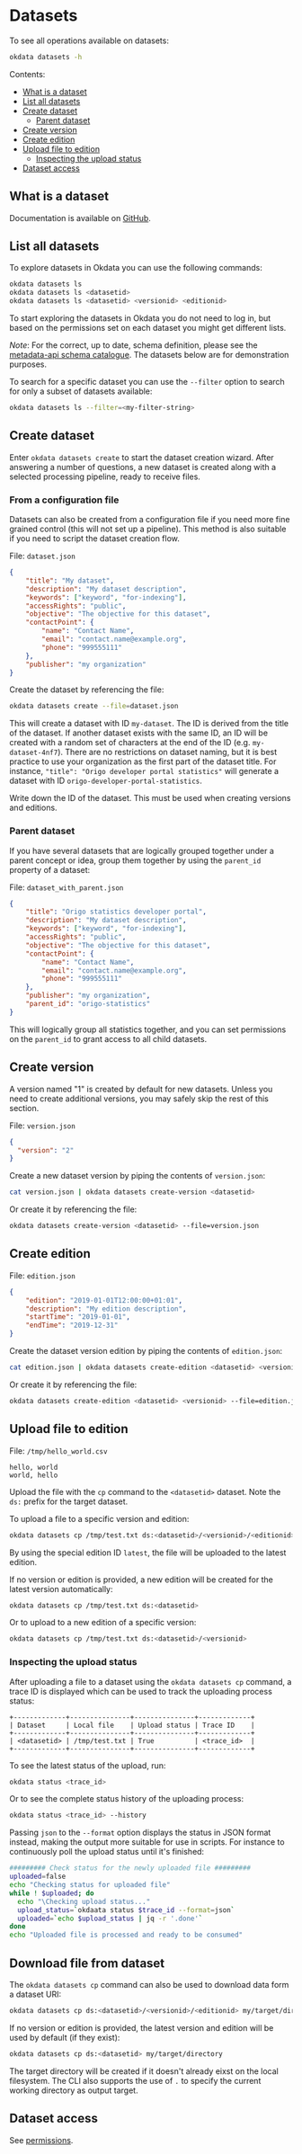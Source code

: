 # Datasets

To see all operations available on datasets:
```bash
okdata datasets -h
```

Contents:
* [What is a dataset](#what-is-a-dataset)
* [List all datasets](#list-all-datasets)
* [Create dataset](#create-dataset)
  * [Parent dataset](#parent-dataset)
* [Create version](#create-version)
* [Create edition](#create-edition)
* [Upload file to edition](#upload-file-to-edition)
  * [Inspecting the upload status](#inspecting-the-upload-status)
* [Dataset access](#dataset-access)

## What is a dataset
Documentation is available on [GitHub](https://oslokommune.github.io/dataplattform/).

## List all datasets
To explore datasets in Okdata you can use the following commands:

```bash
okdata datasets ls
okdata datasets ls <datasetid>
okdata datasets ls <datasetid> <versionid> <editionid>
```

To start exploring the datasets in Okdata you do not need to log in, but based on the permissions set on each dataset you might get different lists.

*Note*: For the correct, up to date, schema definition, please see the [metadata-api schema catalogue](https://github.oslo.kommune.no/origo-dataplatform/metadata-api/tree/master/schema). The datasets below are for demonstration purposes.

To search for a specific dataset you can use the `--filter` option to search for only a subset of datasets available:

```bash
okdata datasets ls --filter=<my-filter-string>
```

## Create dataset

Enter `okdata datasets create` to start the dataset creation wizard. After
answering a number of questions, a new dataset is created along with a selected
processing pipeline, ready to receive files.

### From a configuration file

Datasets can also be created from a configuration file if you need more fine
grained control (this will not set up a pipeline). This method is also suitable
if you need to script the dataset creation flow.

File: `dataset.json`
```json
{
    "title": "My dataset",
    "description": "My dataset description",
    "keywords": ["keyword", "for-indexing"],
    "accessRights": "public",
    "objective": "The objective for this dataset",
    "contactPoint": {
        "name": "Contact Name",
        "email": "contact.name@example.org",
        "phone": "999555111"
    },
    "publisher": "my organization"
}
```

Create the dataset by referencing the file:

```bash
okdata datasets create --file=dataset.json
```

This will create a dataset with ID `my-dataset`. The ID is derived from the title of the dataset. If another dataset exists with the same ID, an ID will be created with a random set of characters at the end of the ID (e.g. `my-dataset-4nf7`). There are no restrictions on dataset naming, but it is best practice to use your organization as the first part of the dataset title. For instance, `"title": "Origo developer portal statistics"` will generate a dataset with ID `origo-developer-portal-statistics`.

Write down the ID of the dataset. This must be used when creating versions and editions.

### Parent dataset
If you have several datasets that are logically grouped together under a parent concept or idea, group them together by using the `parent_id` property of a dataset:

File: `dataset_with_parent.json`
```json
{
    "title": "Origo statistics developer portal",
    "description": "My dataset description",
    "keywords": ["keyword", "for-indexing"],
    "accessRights": "public",
    "objective": "The objective for this dataset",
    "contactPoint": {
        "name": "Contact Name",
        "email": "contact.name@example.org",
        "phone": "999555111"
    },
    "publisher": "my organization",
    "parent_id": "origo-statistics"
}
```

This will logically group all statistics together, and you can set permissions on the `parent_id` to grant access to all child datasets.

## Create version
A version named "1" is created by default for new datasets. Unless you need to
create additional versions, you may safely skip the rest of this section.

File: `version.json`
```json
{
  "version": "2"
}
```

Create a new dataset version by piping the contents of `version.json`:

```bash
cat version.json | okdata datasets create-version <datasetid>
```

Or create it by referencing the file:

```bash
okdata datasets create-version <datasetid> --file=version.json
```

## Create edition
File: `edition.json`
```json
{
    "edition": "2019-01-01T12:00:00+01:01",
    "description": "My edition description",
    "startTime": "2019-01-01",
    "endTime": "2019-12-31"
}

```
Create the dataset version edition by piping the contents of `edition.json`:
```bash
cat edition.json | okdata datasets create-edition <datasetid> <versionid>
```
Or create it by referencing the file:
```bash
okdata datasets create-edition <datasetid> <versionid> --file=edition.json
```

## Upload file to edition
File: `/tmp/hello_world.csv`
```csv
hello, world
world, hello
```

Upload the file with the `cp` command to the `<datasetid>` dataset. Note the
`ds:` prefix for the target dataset.

To upload a file to a specific version and edition:
```bash
okdata datasets cp /tmp/test.txt ds:<datasetid>/<versionid>/<editionid>
```

By using the special edition ID `latest`, the file will be uploaded to the
latest edition.

If no version or edition is provided, a new edition will be created for the
latest version automatically:

```bash
okdata datasets cp /tmp/test.txt ds:<datasetid>
```

Or to upload to a new edition of a specific version:

```bash
okdata datasets cp /tmp/test.txt ds:<datasetid>/<versionid>
```

### Inspecting the upload status

After uploading a file to a dataset using the `okdata datasets cp` command, a
trace ID is displayed which can be used to track the uploading process status:

```text
+-------------+---------------+---------------+-------------+
| Dataset     | Local file    | Upload status | Trace ID    |
+-------------+---------------+---------------+-------------+
| <datasetid> | /tmp/test.txt | True          | <trace_id>  |
+-------------+---------------+---------------+-------------+
```

To see the latest status of the upload, run:

```bash
okdata status <trace_id>
```

Or to see the complete status history of the uploading process:

```bash
okdata status <trace_id> --history
```

Passing `json` to the `--format` option displays the status in JSON format
instead, making the output more suitable for use in scripts. For instance to
continuously poll the upload status until it's finished:

```bash
######### Check status for the newly uploaded file #########
uploaded=false
echo "Checking status for uploaded file"
while ! $uploaded; do
  echo "\Checking upload status..."
  upload_status=`okdaata status $trace_id --format=json`
  uploaded=`echo $upload_status | jq -r '.done'`
done
echo "Uploaded file is processed and ready to be consumed"
```

## Download file from dataset

The `okdata datasets cp` command can also be used to download data form a dataset URI:

```bash
okdata datasets cp ds:<datasetid>/<versionid>/<editionid> my/target/directory
```

If no version or edition is provided, the latest version and edition will be
used by default (if they exist):

```bash
okdata datasets cp ds:<datasetid> my/target/directory
```

The target directory will be created if it doesn't already eixst on the local filesystem. The CLI also supports the use of `.` to specify the current working directory as output target.

## Dataset access

See [permissions](permissions.md).
